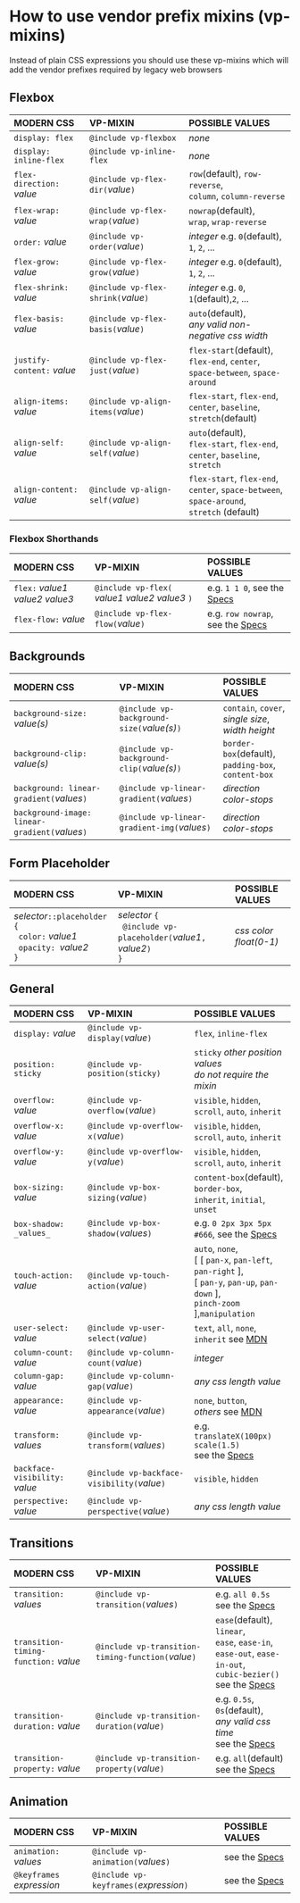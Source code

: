 # How to use vendor prefix mixins (vp-mixins) #

Instead of plain CSS expressions you should use these vp-mixins which will add the vendor prefixes required by legacy web browsers

## Flexbox ##

| MODERN CSS					| VP-MIXIN								| POSSIBLE VALUES |
| :---------						| :---------						| :--- |
| `display: flex`				| `@include vp-flexbox`					| _none_ |
| `display: inline-flex`		| `@include vp-inline-flex`				| _none_ |
| `flex-direction:` _value_		| `@include vp-flex-dir(`_value_`)`		| `row`(default), `row-reverse`,<br/>`column`, `column-reverse` |
| `flex-wrap:` _value_			| `@include vp-flex-wrap(`_value_`)`	| `nowrap`(default),<br/>`wrap`, `wrap-reverse` |
| `order:` _value_				| `@include vp-order(`_value_`)`		| _integer_ e.g. `0`(default),<br/>`1`, `2`, ... |
| `flex-grow:` _value_			| `@include vp-flex-grow(`_value_`)`	| _integer_ e.g. `0`(default),<br/>`1`, `2`, ... |
| `flex-shrink:` _value_		| `@include vp-flex-shrink(`_value_`)`	| _integer_ e.g. `0`, `1`(default),`2`, ... |
| `flex-basis:` _value_			| `@include vp-flex-basis(`_value_`)`	| `auto`(default),<br/>_any valid non-negative css width_ |
| `justify-content:` _value_	| `@include vp-flex-just(`_value_`)`	| `flex-start`(default),<br/>`flex-end`, `center`,<br/>`space-between`, `space-around` |
| `align-items:` _value_		| `@include vp-align-items(`_value_`)`	| `flex-start`, `flex-end`,<br/>`center`, `baseline`,<br/>`stretch`(default) |
| `align-self:` _value_			| `@include vp-align-self(`_value_`)`	| `auto`(default),<br/>`flex-start`, `flex-end`,<br/>`center`, `baseline`, `stretch` |
| `align-content:` _value_		| `@include vp-align-self(`_value_`)`	| `flex-start`, `flex-end`,<br/>`center`, `space-between`,<br/>`space-around`,<br/>`stretch` (default) |


### Flexbox Shorthands ###

| MODERN CSS							| VP-MIXIN												| POSSIBLE VALUES |
| :---------							| :---------											| :--- |
| `flex:` _value1_ _value2_ _value3_	| `@include vp-flex(` _value1_ _value2_ _value3_ `)`	| e.g. `1 1 0`, see the [Specs](http://w3.org/tr/css3-flexbox/#flex-property) |
| `flex-flow:` _value_					| `@include vp-flex-flow(`_value_`)`					| e.g. `row nowrap`, see the [Specs](http://w3.org/tr/css3-flexbox/#flex-flow-property) |


## Backgrounds ##

| MODERN CSS										| VP-MIXIN										| POSSIBLE VALUES |
| :---------										| :---------									| :--- |
| `background-size:` _value(s)_						| `@include vp-background-size(`_value(s)_`)`	| `contain`, `cover`,<br/>_single size_, _width_ _height_ |
| `background-clip:` _value(s)_						| `@include vp-background-clip(`_value(s)_`)`	| `border-box`(default),<br/>`padding-box`, `content-box` |
| `background: linear-gradient(`_values_`)`			| `@include vp-linear-gradient(`_values_`)`		| _direction_ _color-stops_ |
| `background-image: linear-gradient(`_values_`)`	| `@include vp-linear-gradient-img(`_values_`)`	| _direction_ _color-stops_ |


## Form Placeholder ##

| MODERN CSS	| VP-MIXIN	 | POSSIBLE VALUES |
| :--- | :--- | :--- |
| _selector_`::placeholder {`<br/>&nbsp;&nbsp;`color:` _value1_ <br/>&nbsp;&nbsp;`opacity: `_value2_ <br/>`}` | _selector_ `{`<br/>&nbsp;&nbsp;`@include vp-placeholder(`_value1_`,` _value2_`)`<br/>`}`| _css color_<br/>_float(0-1)_ |


## General ##

| MODERN CSS						| VP-MIXIN										| POSSIBLE VALUES |
| :---------						| :---------									| :--- |
| `display:` _value_				| `@include vp-display(`_value_`)`				| `flex`, `inline-flex` | _the mixin can also_<br/>_be used for all other display values_<br/>_but it is not required_ |
| `position: sticky`				| `@include vp-position(sticky)`				| `sticky` _other position values_<br/>_do not require the mixin_ |
| `overflow:` _value_				| `@include vp-overflow(`_value_`)`				| `visible`, `hidden`,<br/>`scroll`, `auto`, `inherit` |
| `overflow-x:` _value_				| `@include vp-overflow-x(`_value_`)`			| `visible`, `hidden`,<br/>`scroll`, `auto`, `inherit` |
| `overflow-y:` _value_				| `@include vp-overflow-y(`_value_`)`			| `visible`, `hidden`,<br/>`scroll`, `auto`, `inherit` |
| `box-sizing:` _value_				| `@include vp-box-sizing(`_value_`)`			| `content-box`(default), `border-box`,<br/>`inherit`, `initial`, `unset` |
| `box-shadow: _values_`			| `@include vp-box-shadow(`_values_`)`			| e.g. `0 2px 3px 5px #666`, see the [Specs](https://www.w3.org/TR/css-backgrounds-3/#the-box-shadow) |
| `touch-action:` _value_			| `@include vp-touch-action(`_value_`)`			| `auto`, `none`,<br/>[ [ `pan-x`, `pan-left`, `pan-right` ],<br/>[ `pan-y`, `pan-up`, `pan-down` ],<br/>`pinch-zoom` ],`manipulation` |
| `user-select:` _value_			| `@include vp-user-select(`_value_`)`			| `text`, `all`, `none`,<br/>`inherit` see [MDN](https://developer.mozilla.org/de/docs/Web/CSS/touch-action)
| `column-count:` _value_			| `@include vp-column-count(`_value_`)`			| _integer_ |
| `column-gap:` _value_				| `@include vp-column-gap(`_value_`)`			| _any css length value_ |
| `appearance:` _value_				| `@include vp-appearance(`_value_`)`			| `none`, `button`,<br/>_others_ see [MDN](https://developer.mozilla.org/docs/Web/CSS/appearance) |
| `transform:` _values_				| `@include vp-transform(`_values_`)`			| e.g. `translateX(100px) scale(1.5)`<br/>see the [Specs](https://www.w3.org/TR/css-transforms-1) |
| `backface-visibility:` _value_	| `@include vp-backface-visibility(`_value_`)`	| `visible`, `hidden` |
| `perspective:` _value_			| `@include vp-perspective(`_value_`)`			| _any css length value_ |


## Transitions ##

| MODERN CSS							| VP-MIXIN												| POSSIBLE VALUES |
| :---------							| :---------											| :--- |
| `transition:` _values_				| `@include vp-transition(`_values_`)`					| e.g. `all 0.5s` see the [Specs](https://www.w3.org/TR/css-transitions-1/#transition-shorthand-property)
| `transition-timing-function:` _value_	| `@include vp-transition-timing-function(`_value_`)`	| `ease`(default), `linear`,<br/>`ease`, `ease-in`,<br/>`ease-out`, `ease-in-out`,<br/>`cubic-bezier()`<br/>see the [Specs](https://www.w3.org/TR/css-transitions-1/#transition-timing-function-property) |
| `transition-duration:` _value_		| `@include vp-transition-duration(`_value_`)`			| e.g. `0.5s`, `0s`(default),<br/>_any valid css time_<br/>see the [Specs](https://www.w3.org/TR/css-transitions-1/#transition-delay-property) |
| `transition-property:` _value_		| `@include vp-transition-property(`_value_`)`			| e.g. `all`(default)<br/>see the [Specs](https://www.w3.org/TR/css-transitions-1/#transition-property-property) |


## Animation ##

| MODERN CSS				| VP-MIXIN									| POSSIBLE VALUES |
| :---------				| :---------								| :--- |
| `animation:` _values_		| `@include vp-animation(`_values_`)`		| see the [Specs](https://www.w3.org/TR/css-animations-1/#animations) |
| `@keyframes` _expression_	| `@include vp-keyframes(`_expression_`)`	| see the [Specs](https://www.w3.org/TR/css-animations-1/#keyframes) |
